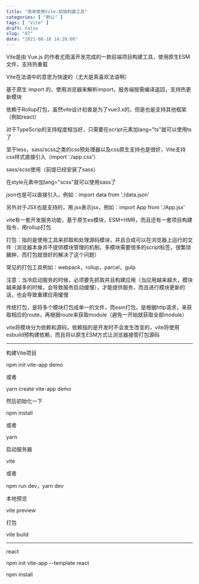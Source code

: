 ```yaml
---
title: "简单使用Vite-前端构建工具"
categories: [ "默认" ]
tags: [ "Vite" ]
draft: false
slug: "87"
date: "2021-08-18 14:20:00"
---
```


Vite是由 Vue.js 的作者尤雨溪开发完成的一款前端项目构建工具，使用原生ESM文件，支持热重载

Vite在法语中的意思为快速的（尤大是真喜欢法语啊）

基于原生 import 的，使用浏览器来解析import，服务端按需编译返回，支持热更新模块

依赖于Rollup打包，虽然vite设计初衷是为了vue3.x的，但是也是支持其他框架（例如react）

对于TypeScrip的支持程度相当好，只需要在script元素加lang="ts"就可以使用ts了

至于less，sass/scss之类的css预处理器以及css原生支持也是很好，Vite支持css样式直接引入（import './app.css'）

sass/scss使用（前提已经安装了sass）

在style元素中加lang="scss"就可以使用sass了

json也是可以直接引入，例如：import data from './data.json'


另外对于JSX也是支持的，用.jsx表示jsx，例如：import App from './App.jsx'


vite有一套开发服务功能，基于原生es模块，ESM+HMR，而且还有一套项目构建指令，用rollup打包

打包：指的是使用工具来抓取和处理源码模块，并且合成可以在浏览器上运行的文件（浏览器本身并不提供模块管理的机制，多模块需要很多的script标签，很繁琐臃肿，而打包就很好的解决了这个问题）

常见的打包工具例如：webpack，rollup，parcel，gulp


注意：当冷启动服务的时候，必须要先抓取并且构建应用（当应用越来越大，模块越来越多的时候，会导致服务启动缓慢），才能提供服务，而且进行模块更新的话，也会导致重建应用缓慢


传统打包，是将多个模块打包成单一的文件，而esm打包，是根据http请求，来获取相应的route，再根据route来获取module（避免一开始就获取全部module）

vite将模块分为依赖和源码，依赖指的是开发时不会发生改变的，vite将使用esbuild预构建依赖，而且将以原生ESM方式让浏览器接管打包源码






---

构建Vite项目

npm init vite-app demo

或者

yarn create vite-app demo

然后初始化一下

npm install

或者

yarn 


启动服务器

vite

或者

npm run dev，yarn dev

本地预览

vite preview

打包

vite build



---


react


npm init vite-app --template react

npm install

